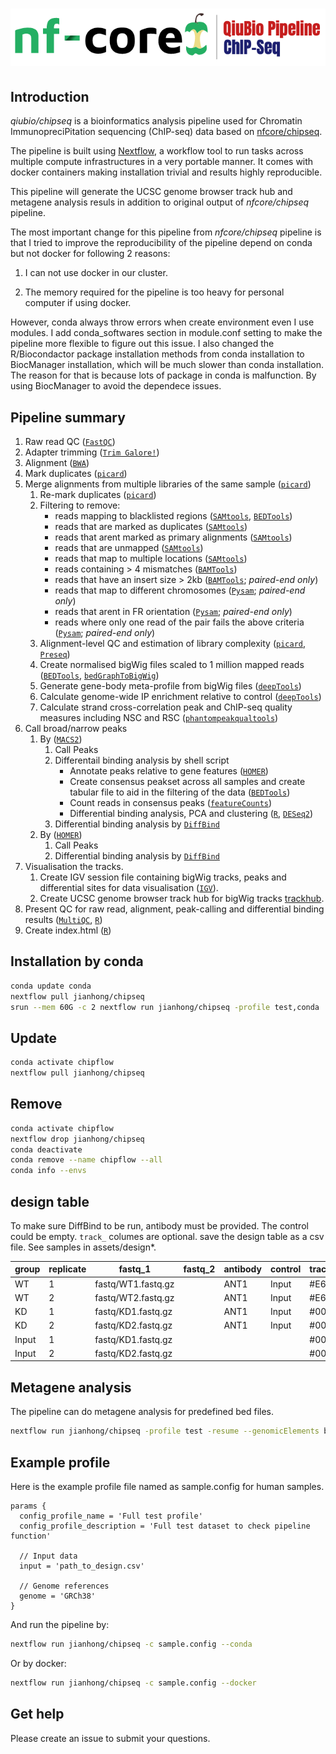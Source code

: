 # ![qiubio-nf-core/chipseq](assets/chipseqlogo.png)

## Introduction

_qiubio/chipseq_ is a bioinformatics analysis pipeline used for Chromatin ImmunopreciPitation sequencing (ChIP-seq) data based on [nfcore/chipseq](https://nf-co.re/chipseq).

The pipeline is built using [Nextflow](https://www.nextflow.io), a workflow tool to run tasks across multiple compute infrastructures in a very portable manner. It comes with docker containers making installation trivial and results highly reproducible.

This pipeline will generate the UCSC genome browser track hub and metagene analysis
resuls in addition to original output of _nfcore/chipseq_ pipeline.

The most important change for this pipeline from _nfcore/chipseq_ pipeline is
that I tried to improve the reproducibility of the pipeline depend on conda but
not docker for following 2 reasons:

1. I can not use docker in our cluster.

2. The memory required for the pipeline is too heavy for personal computer if using docker.

However, conda always throw errors when create environment even I use modules.
I add conda_softwares section in module.conf setting to make the pipeline more flexible
to figure out this issue.
I also changed the R/Biocondactor package installation methods from conda installation
to BiocManager installation, which will be much slower than conda installation.
The reason for that is because lots of package in conda is malfunction. By using
BiocManager to avoid the dependece issues.

## Pipeline summary

1. Raw read QC ([`FastQC`](https://www.bioinformatics.babraham.ac.uk/projects/fastqc/))
2. Adapter trimming ([`Trim Galore!`](https://www.bioinformatics.babraham.ac.uk/projects/trim_galore/))
3. Alignment ([`BWA`](https://sourceforge.net/projects/bio-bwa/files/))
4. Mark duplicates ([`picard`](https://broadinstitute.github.io/picard/))
5. Merge alignments from multiple libraries of the same sample ([`picard`](https://broadinstitute.github.io/picard/))
    1. Re-mark duplicates ([`picard`](https://broadinstitute.github.io/picard/))
    2. Filtering to remove:
        * reads mapping to blacklisted regions ([`SAMtools`](https://sourceforge.net/projects/samtools/files/samtools/), [`BEDTools`](https://github.com/arq5x/bedtools2/))
        * reads that are marked as duplicates ([`SAMtools`](https://sourceforge.net/projects/samtools/files/samtools/))
        * reads that arent marked as primary alignments ([`SAMtools`](https://sourceforge.net/projects/samtools/files/samtools/))
        * reads that are unmapped ([`SAMtools`](https://sourceforge.net/projects/samtools/files/samtools/))
        * reads that map to multiple locations ([`SAMtools`](https://sourceforge.net/projects/samtools/files/samtools/))
        * reads containing > 4 mismatches ([`BAMTools`](https://github.com/pezmaster31/bamtools))
        * reads that have an insert size > 2kb ([`BAMTools`](https://github.com/pezmaster31/bamtools); *paired-end only*)
        * reads that map to different chromosomes ([`Pysam`](http://pysam.readthedocs.io/en/latest/installation.html); *paired-end only*)
        * reads that arent in FR orientation ([`Pysam`](http://pysam.readthedocs.io/en/latest/installation.html); *paired-end only*)
        * reads where only one read of the pair fails the above criteria ([`Pysam`](http://pysam.readthedocs.io/en/latest/installation.html); *paired-end only*)
    3. Alignment-level QC and estimation of library complexity ([`picard`](https://broadinstitute.github.io/picard/), [`Preseq`](http://smithlabresearch.org/software/preseq/))
    4. Create normalised bigWig files scaled to 1 million mapped reads ([`BEDTools`](https://github.com/arq5x/bedtools2/), [`bedGraphToBigWig`](http://hgdownload.soe.ucsc.edu/admin/exe/))
    5. Generate gene-body meta-profile from bigWig files ([`deepTools`](https://deeptools.readthedocs.io/en/develop/content/tools/plotProfile.html))
    6. Calculate genome-wide IP enrichment relative to control ([`deepTools`](https://deeptools.readthedocs.io/en/develop/content/tools/plotFingerprint.html))
    7. Calculate strand cross-correlation peak and ChIP-seq quality measures including NSC and RSC ([`phantompeakqualtools`](https://github.com/kundajelab/phantompeakqualtools))
6. Call broad/narrow peaks
    1. By ([`MACS2`](https://github.com/taoliu/MACS))
        1. Call Peaks
        2. Differentail binding analysis by shell script
            * Annotate peaks relative to gene features ([`HOMER`](http://homer.ucsd.edu/homer/download.html))
            * Create consensus peakset across all samples and create tabular file to aid in the filtering of the data ([`BEDTools`](https://github.com/arq5x/bedtools2/))
            * Count reads in consensus peaks ([`featureCounts`](http://bioinf.wehi.edu.au/featureCounts/))
            * Differential binding analysis, PCA and clustering ([`R`](https://www.r-project.org/), [`DESeq2`](https://bioconductor.org/packages/release/bioc/html/DESeq2.html))
        3. Differential binding analysis by [`DiffBind`](https://bioconductor.org/packages/DiffBind/)
    2. By ([`HOMER`](http://homer.ucsd.edu/homer/download.html))
        1. Call Peaks
        2. Differential binding analysis by [`DiffBind`](https://bioconductor.org/packages/DiffBind/)
7. Visualisation the tracks.
    1. Create IGV session file containing bigWig tracks, peaks and differential sites for data visualisation ([`IGV`](https://software.broadinstitute.org/software/igv/)).
    2. Create UCSC genome browser track hub for bigWig tracks [trackhub](https://daler.github.io/trackhub/quickstart.html).
8. Present QC for raw read, alignment, peak-calling and differential binding results ([`MultiQC`](http://multiqc.info/), [`R`](https://www.r-project.org/))
9. Create index.html ([`R`](https://www.r-project.org/))

## Installation by conda

```bash
conda update conda
nextflow pull jianhong/chipseq
srun --mem 60G -c 2 nextflow run jianhong/chipseq -profile test,conda
```

## Update

```bash
conda activate chipflow
nextflow pull jianhong/chipseq
```

## Remove

```bash
conda activate chipflow
nextflow drop jianhong/chipseq
conda deactivate
conda remove --name chipflow --all
conda info --envs
```

## design table

To make sure DiffBind to be run, antibody must be provided.
The control could be empty. `track_` columes are optional.
save the design table as a csv file. See samples in assets/design*.

| group | replicate | fastq_1 | fastq_2 | antibody | control | track_color | track_group |
|-------|-----------|---------|---------|----------|---------|-------------|-------------|
| WT | 1 | fastq/WT1.fastq.gz| | ANT1 | Input | #E69F00 | SAMPLE |
| WT | 2 | fastq/WT2.fastq.gz| | ANT1 | Input | #E69F00 | SAMPLE |
| KD | 1 | fastq/KD1.fastq.gz| | ANT1 | Input | #0000FF | SAMPLE |
| KD | 2 | fastq/KD2.fastq.gz| | ANT1 | Input | #0000FF | SAMPLE |
| Input | 1 | fastq/KD1.fastq.gz| |  |  | #000000 | SAMPLE |
| Input | 2 | fastq/KD2.fastq.gz| |  |  | #000000 | SAMPLE |

## Metagene analysis

The pipeline can do metagene analysis for predefined bed files.

```bash
nextflow run jianhong/chipseq -profile test -resume --genomicElements beds/*.bed
```

## Example profile

Here is the example profile file named as sample.config for human samples.

```
params {
  config_profile_name = 'Full test profile'
  config_profile_description = 'Full test dataset to check pipeline function'

  // Input data
  input = 'path_to_design.csv'

  // Genome references
  genome = 'GRCh38'
}
```

And run the pipeline by:

```bash
nextflow run jianhong/chipseq -c sample.config --conda
```

Or by docker:
```bash
nextflow run jianhong/chipseq -c sample.config --docker
```

## Get help

Please create an issue to submit your questions.
